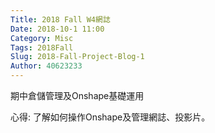 ```yaml
---
Title: 2018 Fall W4網誌
Date: 2018-10-1 11:00
Category: Misc
Tags: 2018Fall
Slug: 2018-Fall-Project-Blog-1
Author: 40623233
---
```


期中倉儲管理及Onshape基礎運用

<!-- PELICAN_END_SUMMARY -->

心得:
了解如何操作Onshape及管理網誌、投影片。


